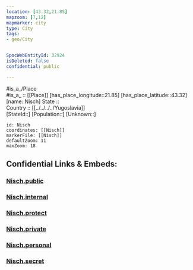```yaml
---
location: [43.32,21.85] 
mapzoom: [7,12] 
mapmarker: city 
type: City
tags:
- geo/City


SpocWebEntityId: 32924
isDeleted: false
confidential: public

---
```

#is_a_/Place  
#is_a_ :: [[Place]] 
[has_place_longitude::21.85] 
[has_place_latitude::43.32] 
[name::Nisch] 
State ::  
Country :: [[../../../../Yugoslavia]]  
[StateId::] 
[Population::] 
[Unknown::] 


```leaflet
id: Nisch
coordinates: [[Nisch]] 
markerFile: [[Nisch]] 
defaultZoom: 11 
maxZoom: 18
```


## Confidential Links & Embeds: 

### [Nisch.public](/_public/\Earth\Continent\Europe\Europe~South\Serbia\districts~Serbia\Nišavski\CityNisch.public.md) 

### [Nisch.internal](/_internal/\Earth\Continent\Europe\Europe~South\Serbia\districts~Serbia\Nišavski\CityNisch.internal.md) 

### [Nisch.protect](/_protect/\Earth\Continent\Europe\Europe~South\Serbia\districts~Serbia\Nišavski\CityNisch.protect.md) 

### [Nisch.private](/_private/\Earth\Continent\Europe\Europe~South\Serbia\districts~Serbia\Nišavski\CityNisch.private.md) 

### [Nisch.personal](/_personal/\Earth\Continent\Europe\Europe~South\Serbia\districts~Serbia\Nišavski\CityNisch.personal.md) 

### [Nisch.secret](/_secret/\Earth\Continent\Europe\Europe~South\Serbia\districts~Serbia\Nišavski\CityNisch.secret.md)

